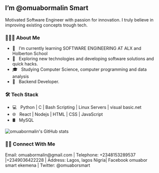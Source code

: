 <h2> I’m @omuabormalin Smart</h2>
Motivated Software Engineer with passion for innovation. I truly believe in improving existing concepts trough tech.
<h3> 👨🏻‍💻 About Me </h3>

- 🔭 &nbsp; I’m currently learning SOFTWARE ENGINEERING AT ALX and Holberton School
- 🤔 &nbsp; Exploring new technologies and developing software solutions and quick hacks.
- 🎓 &nbsp; Studying Computer Science, computer programming and data analysis
- 💼 &nbsp; Backend Developer.

<h3>🛠 Tech Stack</h3>

- 💻 &nbsp; Python  | C | Bash Scripting | Linux Servers | visual basic.net
- 🌐 &nbsp; React | Nodejs | HTML | CSS | JavaScript 
- 🛢 &nbsp; MySQL



![omuabormalin's GitHub stats](https://github-readme-stats.vercel.app/api?username=omuabormalin&show_icons=true&theme=radical)


<h3> 🤝🏻 Connect With Me </h3>
Email:       omuabormalin@gmail.com |
Telephone:   +2348153289537 |+2349036422228 |
Address:     Lagos, lagos Nigria|
Facebook     omuabor smart ekemena |
Twitter:     @omuaborsmart
